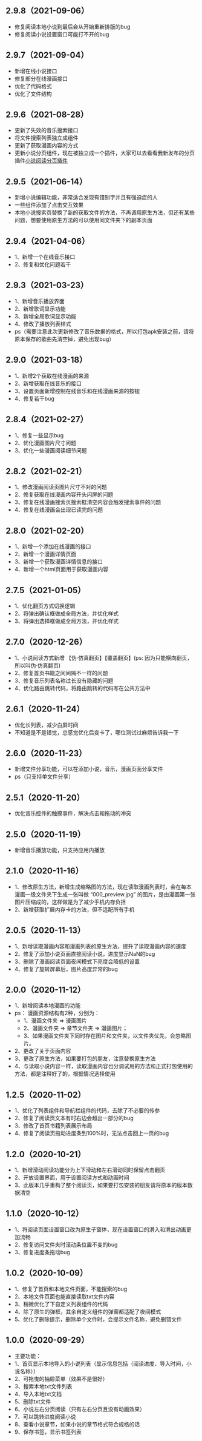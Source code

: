 ## 2.9.8（2021-09-06）
* 修复阅读本地小说到最后会从开始重新排版的bug
* 修复阅读小说设置窗口可能打不开的bug
## 2.9.7（2021-09-04）
* 新增在线小说接口
* 修复部分在线漫画接口
* 优化了代码格式
* 优化了文件结构
## 2.9.6（2021-08-28）
* 更新了失效的音乐搜索接口
* 将文件搜索列表独立成组件
* 更新了获取漫画内容的方式
* 更新小说分页组件，现在被独立成一个插件，大家可以去看看我新发布的分页插件[小说阅读分页插件](https://ext.dcloud.net.cn/plugin?id=6026)
## 2.9.5（2021-06-14）
* 新增小说编辑功能，非常适合发现有错别字并且有强迫症的人
* 一些组件添加了点击交互效果
* 本地小说搜索页替换了新的获取文件的方法，不再调用原生方法，但还有某些问题，想要使用原生方法的可以使用同文件夹下的副本页面
## 2.9.4（2021-04-06）
* 1、新增一个在线音乐接口
* 2、修复和优化问题若干
## 2.9.3（2021-03-23）
* 1、新增音乐播放界面
* 2、新增歌词显示功能
* 3、新增全局歌词显示功能
* 4、修改了播放列表样式
* ps（需要注意此次更新修改了音乐数据的格式，所以打包apk安装之前，请将原本保存的歌曲先清空掉，避免出现bug）
## 2.9.0（2021-03-18）
* 1、新增2个获取在线漫画的来源
* 2、新增获取在线音乐的接口
* 3、设置页面新增控制在线音乐和在线漫画来源的按钮
* 4、修复若干bug
## 2.8.4（2021-02-27）
* 1、修复一些显示bug
* 2、优化漫画图片尺寸问题
* 3、优化一些漫画阅读细节问题
## 2.8.2（2021-02-21）
* 1、修改漫画阅读页图片尺寸不对的问题
* 2、修复获取在线漫画内容开头闪屏的问题
* 3、修复在线漫画搜索页搜索框清空内容会触发搜索事件的问题
* 4、修复在线漫画会出现已读完的问题
## 2.8.0（2021-02-20）
* 1、新增一个添加在线漫画的接口
* 2、新增一个漫画详情页面
* 3、新增一个获取漫画详情信息的接口
* 4、新增一个html页面用于获取漫画内容
## 2.7.5（2021-01-05）
* 1、优化翻页方式切换逻辑
* 2、将弹出确认框做成全局方法，并优化样式
* 3、将弹出选择框做成全局方法，并优化样式
## 2.7.0（2020-12-26）
* 1、小说阅读方式新增 【伪·仿真翻页】【覆盖翻页】(ps: 因为只能横向翻页，所以叫伪·仿真翻页)
* 2、修复首页书籍之间间隔不一样的问题
* 3、修复音乐列表名称过长没有隐藏的问题
* 4、优化路由跳转代码，将路由跳转的代码写在公共方法中
## 2.6.1（2020-11-24）
* 优化长列表，减少白屏时间
* 不知道是不是错觉，总感觉优化后变卡了，哪位测试过麻烦告诉我一下
## 2.6.0（2020-11-23）
* 新增文件分享功能，可以在添加小说，音乐，漫画页面分享文件
* ps（只支持单文件分享）
## 2.5.1（2020-11-20）
* 优化音乐控件的触摸事件，解决点击和拖动的冲突
## 2.5.0（2020-11-19）
* 新增音乐播放功能，只支持应用内播放
## 2.1.0（2020-11-16）
* 1、修改原生方法，新增生成缩略图的方法，现在读取漫画列表时，会在每本漫画一级文件夹下生成一张叫做 “000_preview.jpg” 的图片，是由漫画第一张图片压缩成的，这样做是为了减少手机内存负担
* 2、新增获取扩展内存卡的方法，但不适配所有手机
## 2.0.5（2020-11-13）
* 1、新增读取漫画内容和漫画列表的原生方法，提升了读取漫画内容的速度
* 2、修复了添加小说页面直接阅读小说，进度显示NaN的bug
* 3、删除了漫画阅读页面夜间模式下亮度会降低的设置
* 4、修复了旋转屏幕后，图片高度异常的bug
## 2.0.0（2020-11-12）
* 1、新增阅读本地漫画的功能
* ps： 漫画资源结构有2种，分别为：
	- 1、漫画文件夹 => 漫画图片
	- 2、漫画文件夹 => 章节文件夹 => 漫画图片；
	- 3、如果漫画文件夹下同时存在图片和文件夹，以文件夹优先，会忽略图片。
* 2、更改了关于页面内容
* 3、更改了原生方法，如果要打包的朋友，注意替换原生方法
* 4、与读取小说内容一样，读取漫画内容也分调试用的方法和正式打包使用的方法，都是注释好了的，根据情况选择使用
## 1.2.5（2020-11-02）
* 1、优化了列表组件和导航栏组件的代码，去除了不必要的传参
* 2、修复了阅读页文本有时右边会超出一部分的bug
* 3、修改了首页书籍列表展示布局
* 4、修复了阅读页拖动进度条到100%时，无法点击回上一页的bug
## 1.2.0（2020-10-21）
* 1、新增滑动阅读功能分为上下滑动和左右滑动同时保留点击翻页
* 2、开放设置界面，用于设置阅读方式和动画时间
* 3、此版本几乎重构了整个阅读页，如果要打包安装的朋友请将原本的版本数据清空
## 1.1.0（2020-10-12）
* 1、将阅读页面设置窗口改为原生子窗体，现在设置窗口的滑入和滑出动画更加流畅
* 2、修复访问文件夹时滚动条位置不变的bug
* 3、修复进度条拖动bug
## 1.0.2（2020-10-09）
* 1、修复了首页和本地文件页面，不能搜索的bug
* 2、本地文件页面也能直接读取txt文件内容
* 3、稍微优化了下自定义列表组件的代码
* 4、除了原生的弹框，其余自定义组件的弹窗都适配了夜间模式
* 5、优化了删除提示，删除单个文件时，会提示文件名称，避免删错文件
## 1.0.0（2020-09-29）
* 主要功能： 
* 1、首页显示本地导入的小说列表（显示信息包括（阅读进度、导入时间，小说名称））
* 2、可拖曳的抽屉菜单（效果不是很好）
* 3、搜索本地txt文件列表
* 4、导入本地txt文档
* 5、删除txt文件
* 6、小说左右分页阅读（只有左右分页且没有动画效果）
* 7、可以跳转进度阅读小说
* 8、查看小说章节，如果小说的章节格式符合规格的话
* 9、保存书签，显示书签列表
